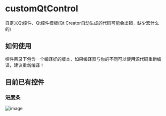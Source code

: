 # customQtControl
自定义Qt控件、Qt控件模板(Qt Creator自动生成的代码可能会出错，缺少宏什么的)

## 如何使用
控件目录下包含一个编译好的版本，如果编译器与你的不同可以使用源代码重新编译，建议重新编译！

## 目前已有控件
### 进度条
![image](https://github.com/libai-github/customQtControl/blob/master/QwProgressBarPlugin/QwProgressBarPlugin.png)
